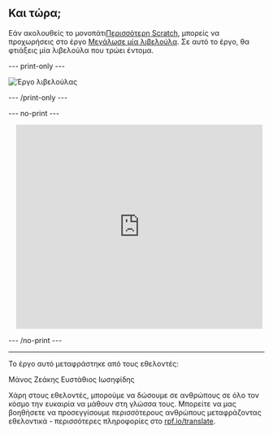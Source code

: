 ## Και τώρα;

Εάν ακολουθείς το μονοπάτι[Περισσότερη Scratch](https://projects.raspberrypi.org/el-GR/raspberrypi/more-scratch), μπορείς να προχωρήσεις στο έργο [Μεγάλωσε μία λιβελούλα](https://projects.raspberrypi.org/el-GR/projects/grow-a-dragonfly). Σε αυτό το έργο, θα φτιάξεις μία λιβελούλα που τρώει έντομα.

--- print-only ---

![Έργο λιβελούλας](images/dragonfly-project.png)

--- /print-only ---

--- no-print ---

<div class="scratch-preview" style="margin-left: 15px;">
  <iframe allowtransparency="true" width="485" height="402" src="https://scratch.mit.edu/projects/embed/656194651/?autostart=false" frameborder="0"></iframe>
</div>

--- /no-print ---

***
Το έργο αυτό μεταφράστηκε από τους εθελοντές:

Μάνος Ζεάκης
Ευστάθιος Ιωσηφίδης

Χάρη στους εθελοντές, μπορούμε να δώσουμε σε ανθρώπους σε όλο τον κόσμο την ευκαιρία να μάθουν στη γλώσσα τους. Μπορείτε να μας βοηθήσετε να προσεγγίσουμε περισσότερους ανθρώπους μεταφράζοντας εθελοντικά - περισσότερες πληροφορίες στο [rpf.io/translate](https://rpf.io/translate).
